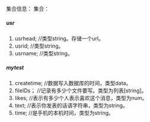 集合信息：
集合：

##### usr

1. usrhead;	//类型string。存储一个url。
2. usrid;   //类型string。
3. usrname;  //类型string。

##### mytest

1. createtime;	//数据写入数据库的时间，类型data。
2. fileIDs；  //记录有多少个文件要写。类型为列表[string]。
3. likes;   //表示有多少个人表示喜欢这个消息，类型为num。
4. text;   //表示你发表的话语字符串，类型为string。
5. time;  //是手机的本机时间，类型为string。



